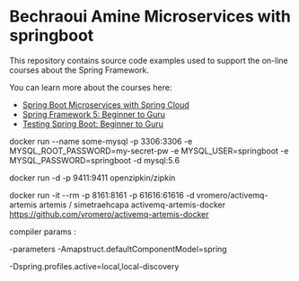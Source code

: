 # Bechraoui Amine Microservices with springboot

This repository contains source code examples used to support the on-line courses about the Spring Framework.

You can learn more about the courses here:
* [Spring Boot Microservices with Spring Cloud](https://www.udemy.com/spring-boot-microservices-with-spring-cloud-beginner-to-guru/?couponCode=GIT_HUB2)
* [Spring Framework 5: Beginner to Guru](https://www.udemy.com/course/spring-framework-5-beginner-to-guru/?couponCode=GITHUB_SFGPETCLINIC)
* [Testing Spring Boot: Beginner to Guru](https://www.udemy.com/testing-spring-boot-beginner-to-guru/?couponCode=GITHUB_REPO_SF5B2G)

docker run --name some-mysql -p 3306:3306 -e MYSQL_ROOT_PASSWORD=my-secret-pw -e MYSQL_USER=springboot -e MYSQL_PASSWORD=springboot -d mysql:5.6

docker run -d -p 9411:9411 openzipkin/zipkin

docker run -it --rm -p 8161:8161 -p 61616:61616 -d vromero/activemq-artemis
artemis / simetraehcapa
activemq-artemis-docker
https://github.com/vromero/activemq-artemis-docker

compiler params : 

-parameters -Amapstruct.defaultComponentModel=spring

-Dspring.profiles.active=local,local-discovery